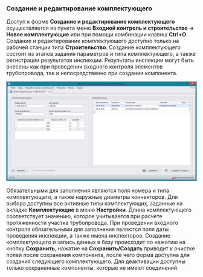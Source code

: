 ﻿### Создание и редактирование комплектующего 

Доступ к форме **Создание и редактирование комплектующего** осуществляется из пункта меню **Входной контроль и строительство -> Новое комплектующие** или при помощи комбинации клавиш **Ctrl+O**. Создание и редактирование комплектующего доступно только на рабочей станции типа **Строительство**.
Создание комплектующего состоит из этапов задания параметров и типа комплектующего, а также регистрации результатов инспекции. Результаты инспекции могут быть внесены как при проведении входного контроля элементов трубопровода, так и непосредственно при создании компонента. 

![_construction_new_componentry.png](_construction_new_componentry.png "Создание комплектующего")

Обязательными для заполнения являются поля номера и типа комплектующего, а также наружные диаметры коннекторов. Для выбора доступны все активные типы комплектующих, заданные на вкладке **Комплектующие** в меню **Настройки**. Длина комплектующего соответствует значению, которое учитывается при расчете протяженности участка трубопровода. При проведении входного контроля обязательными для заполнения являются поля даты проведения инспекции, а также имена инспекторов. Создание комплектующего и запись данных в базу происходит по нажатию на кнопку **Сохранить**, нажатие на **Сохранить/Создать** приводит к очистке полей после сохранения компонента, после чего форма доступна для создания следующего комплектующего. Для деактивации доступны только сохраненные компоненты, которые не имеют соединений.